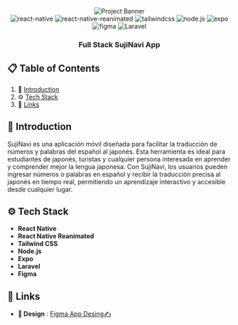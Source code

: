 <div align="center">

  <img src="https://i.postimg.cc/bNzC5Nkq/254065526-317972119711089-8205851312934076105-n.jpg" alt="Project Banner">
    



  <div>
    <img src="https://img.shields.io/badge/-React_Native-black?style=for-the-badge&logoColor=white&logo=react&color=61DAFB" alt="react-native" />
    <img src="https://img.shields.io/badge/-React_Native_Reanimated-black?style=for-the-badge&logoColor=white&logo=react&color=61DAFB" alt="react-native-reanimated" />
    <img src="https://img.shields.io/badge/-Tailwind_CSS-black?style=for-the-badge&logoColor=white&logo=tailwindcss&color=06B6D4" alt="tailwindcss" />
    <img src="https://img.shields.io/badge/-Node.js-black?style=for-the-badge&logoColor=white&logo=node.js&color=339933" alt="node.js" />
    <img src="https://img.shields.io/badge/-Expo-black?style=for-the-badge&logoColor=white&logo=expo&color=000020" alt="expo" />
    <img src="https://img.shields.io/badge/Figma-F24E1E?style=for-the-badge&logo=figma&logoColor=white" alt="figma" />
    <img src="https://img.shields.io/badge/Laravel-FF2D20?style=for-the-badge&logo=laravel&logoColor=white" alt="Laravel" />          
  </div>

  <h3 align="center">Full Stack SujiNavi App</h3>
</div>

## 📋 Table of Contents

1. 🤖 [Introduction](#introduction)
2. ⚙️ [Tech Stack](#tech-stack)
3. 🔗 [Links](#links)

## <a name="introduction">🤖 Introduction</a>
SujiNavi es una aplicación móvil diseñada para facilitar la traducción de números y palabras del español al japonés. Esta herramienta es ideal para estudiantes de japonés, turistas y cualquier persona interesada en aprender y comprender mejor la lengua japonesa. Con SujiNavi, los usuarios pueden ingresar números o palabras en español y recibir la traducción precisa al japonés en tiempo real, permitiendo un aprendizaje interactivo y accesible desde cualquier lugar.

## <a name="tech-stack">⚙️ Tech Stack</a>
- **React Native**
- **React Native Reanimated**
- **Tailwind CSS**
- **Node.js**
- **Expo**
- **Laravel**
- **Figma**

## <a name="links">🔗 Links</a>
- **🎨 Design** : [Figma App Desing✍](https://www.figma.com/design/msjIgYkswhnqDGOGFoteVN/Untitled?node-id=0-1&t=Azl75qVGltF1Gul1-1)
